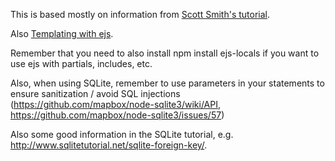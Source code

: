 This is based mostly on information from [Scott Smith's tutorial](http://scottksmith.com/blog/2014/10/05/twitatron-building-a-production-web-app-with-node/).

Also [Templating with ejs](https://coligo.io/templating-node-and-express-apps-with-ejs/).

Remember that you need to also install npm install ejs-locals if you want to use ejs with partials, includes, etc.

Also, when using SQLite, remember to use parameters in your statements to ensure sanitization / avoid SQL injections (https://github.com/mapbox/node-sqlite3/wiki/API, https://github.com/mapbox/node-sqlite3/issues/57)

Also some good information in the SQLite tutorial, e.g. http://www.sqlitetutorial.net/sqlite-foreign-key/.
